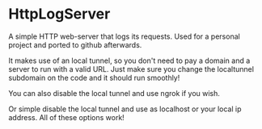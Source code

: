 # HttpLogServer
A simple HTTP web-server that logs its requests. Used for a personal project and ported to github afterwards.


It makes use of an local tunnel, so you don't need to pay a domain and a server to run with a valid URL. Just make sure you change the localtunnel subdomain on the code and it should run smoothly!

You can also disable the local tunnel and use ngrok if you wish.

Or simple disable the local tunnel and use as localhost or your local ip address. All of these options work!
